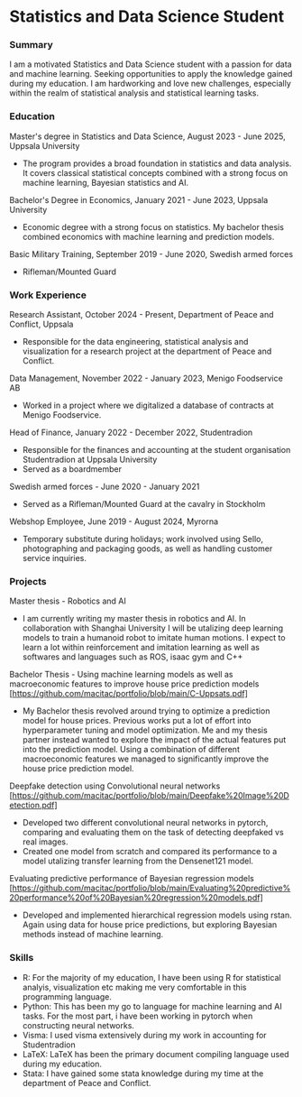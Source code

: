 # Statistics and Data Science Student
### Summary
I am a motivated Statistics and Data Science student with a passion for data and machine learning. Seeking opportunities to apply the knowledge gained during my education. I am hardworking and love new challenges, especially within the realm of statistical analysis and statistical learning tasks. 

### Education
Master's degree in Statistics and Data Science, August 2023 - June 2025, Uppsala University
- The program provides a broad foundation in statistics and data analysis. It covers classical statistical concepts combined with a strong focus on machine learning, Bayesian statistics and AI.

Bachelor's Degree in Economics, January 2021 - June 2023, Uppsala University
- Economic degree with a strong focus on statistics. My bachelor thesis combined economics with machine learning and prediction models.

Basic Military Training, September 2019 - June 2020, Swedish armed forces
- Rifleman/Mounted Guard

### Work Experience
Research Assistant, October 2024 - Present, Department of Peace and Conflict, Uppsala
- Responsible for the data engineering, statistical analysis and visualization for a research project at the department of Peace and Conflict. 

Data Management, November 2022 - January 2023, Menigo Foodservice AB
- Worked in a project where we digitalized a database of contracts  at Menigo Foodservice.

Head of Finance, January 2022 - December 2022, Studentradion
- Responsible for the finances and accounting at the student organisation Studentradion at Uppsala University
- Served as a boardmember

Swedish armed forces - June 2020 - January 2021
- Served as a Rifleman/Mounted Guard at the cavalry in Stockholm

Webshop Employee, June 2019 - August 2024, Myrorna
- Temporary substitute during holidays; work involved using Sello, photographing and packaging goods, as well as handling customer service inquiries.


### Projects
Master thesis - Robotics and AI
- I am currently writing my master thesis in robotics and AI. In collaboration with Shanghai University I will be utalizing deep learning models to train a humanoid robot to imitate human motions. I expect to learn a lot within reinforcement and imitation learning as well as softwares and languages such as ROS, isaac gym and C++

Bachelor Thesis - Using machine learning models as well as macroeconomic features to improve house price prediction models [https://github.com/macitac/portfolio/blob/main/C-Uppsats.pdf]
- My Bachelor thesis revolved around trying to optimize a prediction model for house prices. Previous works put a lot of effort into hyperparameter tuning and model optimization. Me and my thesis partner instead wanted to explore the impact of the actual features put into the prediction model. Using a combination of different macroeconomic features we managed to significantly improve the house price prediction model.

  
Deepfake detection using Convolutional neural networks [https://github.com/macitac/portfolio/blob/main/Deepfake%20Image%20Detection.pdf]
- Developed two different convolutional neural networks in pytorch, comparing and evaluating them on the task of detecting deepfaked vs real images.
- Created one model from scratch and compared its performance to a model utalizing transfer learning from the Densenet121 model. 

Evaluating predictive performance of Bayesian regression models [https://github.com/macitac/portfolio/blob/main/Evaluating%20predictive%20performance%20of%20Bayesian%20regression%20models.pdf]
- Developed and implemented hierarchical regression models using rstan. Again using data for house price predictions, but exploring Bayesian methods instead of machine learning.

### Skills
- R: For the majority of my education, I have been using R for statistical analyis, visualization etc making me very comfortable in this programming language.
- Python: This has been my go to language for machine learning and AI tasks. For the most part, i have been working in pytorch when constructing neural networks. 
- Visma: I used visma extensively during my work in accounting for Studentradion
- LaTeX: LaTeX has been the primary document compiling language used during my education.
- Stata: I have gained some stata knowledge during my time at the department of Peace and Conflict. 

